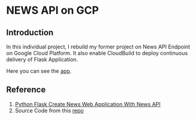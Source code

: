 # NEWS API on GCP

## Introduction

In this individual project, I rebuild my former project on News API Endpoint on Google Cloud Platform.
It also enable CloudBuild to deploy continuous delivery of Flask Application.

Here you can see the [app](https://deploygcpjiajun.appspot.com).

## Reference

1. [Python Flask Create News Web Application With News API](https://www.youtube.com/watch?v=I5syfw5zgnc)
2. Source Code from this [repo](https://github.com/noahgift/gcp-hello-ml)
